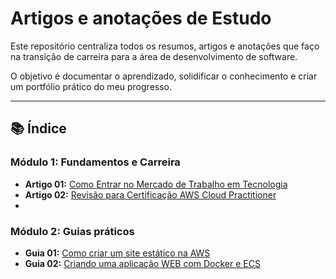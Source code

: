 # Artigos e anotações de Estudo

Este repositório centraliza todos os resumos, artigos e anotações que faço na transição de carreira para a área de desenvolvimento de software.

O objetivo é documentar o aprendizado, solidificar o conhecimento e criar um portfólio prático do meu progresso.

---

## 📚 Índice

### Módulo 1: Fundamentos e Carreira

* **Artigo 01:** [Como Entrar no Mercado de Trabalho em Tecnologia](01-como-entrar-no-mercado-de-tecnologia.md)
* **Artigo 02:** [Revisão para Certificação AWS Cloud Practitioner](https://github.com/julioccamargo/artigos/blob/main/cloud-practitioner.md)
* 
### Módulo 2: Guias práticos

* **Guia 01:** [Como criar um site estático na AWS](https://github.com/julioccamargo/artigos/blob/main/01-como-criar-site-estatico-aws.md)
* **Guia 02:** [Criando uma aplicação WEB com Docker e ECS](https://github.com/julioccamargo/artigos/blob/main/02-aplicacao-docker-ecs.md)
